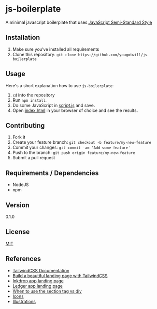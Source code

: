 # js-boilerplate

A minimal javascript boilerplate that uses [JavaScript Semi-Standard Style](https://github.com/standard/semistandard)

## Installation

1. Make sure you've installed all requirements
2. Clone this repository:
  `git clone https://github.com/yougotwill/js-boilerplate`

## Usage

Here's a short explanation how to use `js-boilerplate`:

1. `cd` into the repository
2. Run `npm install`.
3. Do some JavaScript in [script.js](src/js/script.js) and save.
4. Open [index.html](src/html/index.html) in your browser of choice and see the results.

## Contributing

1. Fork it
2. Create your feature branch: `git checkout -b feature/my-new-feature`
3. Commit your changes: `git commit -am 'Add some feature'`
4. Push to the branch: `git push origin feature/my-new-feature`
5. Submit a pull request

## Requirements / Dependencies

- NodeJS
- npm

## Version

0.1.0

## License

[MIT](LICENSE)
## References

- [TailwindCSS Documentation](https://tailwindcss.com/docs/installation)
- [Build a beautiful landing page with TailwindCSS](https://scotch.io/tutorials/build-a-beautiful-landing-page-with-tailwind-css)
- [Inkdrop app landing page](https://inkdrop.app/)
- [Ledger app landing page](https://www.ledger-app.com/)
- [When to use the section tag vs div](https://developer.mozilla.org/en-US/docs/Web/HTML/Element/section#Usage_notes)
- [Icons](https://iconmonstr.com/)
- [Illustrations](https://undraw.co/)

